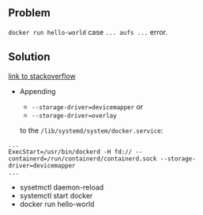 

## Problem
```docker run hello-world``` case ``` ... aufs ... ``` error.

## Solution
[link to stackoverflow](https://stackoverflow.com/questions/30248794/run-docker-in-ubuntu-live-disk)

- Appending
    - ```--storage-driver=devicemapper``` or
    - ```--storage-driver=overlay``` 
    
    to the ```/lib/systemd/system/docker.service```:

```
...
ExecStart=/usr/bin/dockerd -H fd:// --containerd=/run/containerd/containerd.sock --storage-driver=devicemapper
...
```

- sysetmctl daemon-reload
- systemctl start docker
- docker run hello-world
